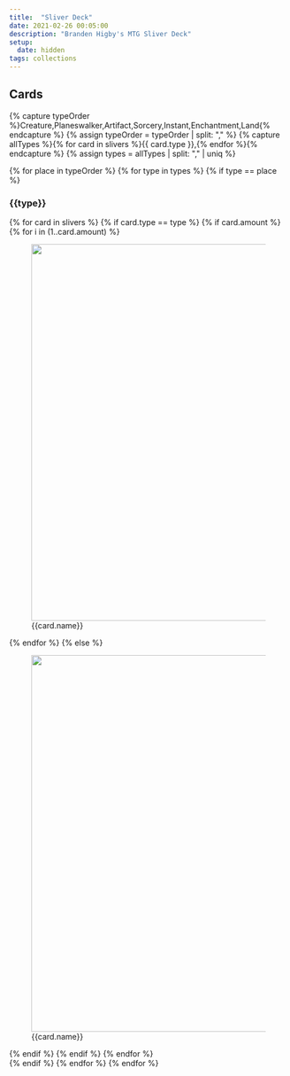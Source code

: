 ```yaml
---
title:  "Sliver Deck"
date: 2021-02-26 00:05:00
description: "Branden Higby's MTG Sliver Deck"
setup:
  date: hidden
tags: collections
---
```


## Cards

{% capture typeOrder %}Creature,Planeswalker,Artifact,Sorcery,Instant,Enchantment,Land{% endcapture %}
{% assign typeOrder = typeOrder | split: "," %}
{% capture allTypes %}{% for card in slivers %}{{ card.type }},{% endfor %}{% endcapture %}
{% assign types = allTypes | split: "," | uniq %}

{% for place in typeOrder %}
{% for type in types %}
{% if type == place %}
### {{type}}

<div id="{{type | downcase}}list" class="cardList">
  {% for card in slivers %}
  {% if card.type == type %}
    {% if card.amount %}
      {% for i in (1..card.amount) %}
  <figure id="{{card.name | slugify: "pretty"}}-{{i}}" class="card">
    <img loading="lazy" width="488" height="680" src="/assets/images/cards/sliver/sliver-{{card.name | slug }}-{{i}}.jpeg">
    <span>{{card.name}}</span>
  </figure>
      {% endfor %}
    {% else %}
  <figure id="{{card.name | slugify: "pretty" }}" class="card">
    <img loading="lazy" width="488" height="680" src="/assets/images/cards/sliver/{{card.name | slug }}.jpeg">
    <span>{{card.name}}</span>
  </figure>
    {% endif %}
  {% endif %}
  {% endfor %}
</div>
{% endif %}
{% endfor %}
{% endfor %}
